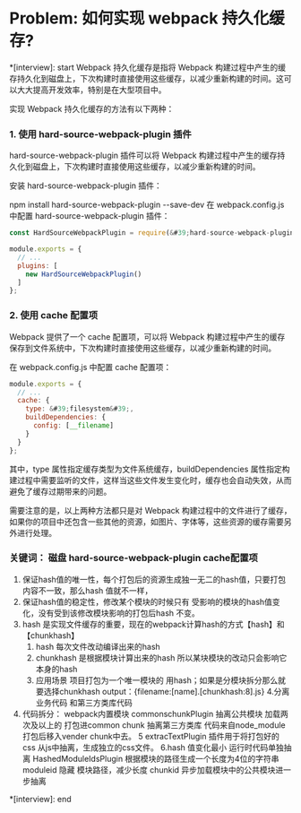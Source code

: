 # Problem: 如何实现 webpack 持久化缓存?

*[interview]: start
Webpack 持久化缓存是指将 Webpack 构建过程中产生的缓存持久化到磁盘上，下次构建时直接使用这些缓存，以减少重新构建的时间。这可以大大提高开发效率，特别是在大型项目中。

实现 Webpack 持久化缓存的方法有以下两种：

### 1. 使用 hard-source-webpack-plugin 插件
hard-source-webpack-plugin 插件可以将 Webpack 构建过程中产生的缓存持久化到磁盘上，下次构建时直接使用这些缓存，以减少重新构建的时间。

安装 hard-source-webpack-plugin 插件：

npm install hard-source-webpack-plugin --save-dev
在 webpack.config.js 中配置 hard-source-webpack-plugin 插件：
```js
const HardSourceWebpackPlugin = require(&#39;hard-source-webpack-plugin&#39;);

module.exports = {
  // ...
  plugins: [
    new HardSourceWebpackPlugin()
  ]
};
```
### 2. 使用 cache 配置项
Webpack 提供了一个 cache 配置项，可以将 Webpack 构建过程中产生的缓存保存到文件系统中，下次构建时直接使用这些缓存，以减少重新构建的时间。

在 webpack.config.js 中配置 cache 配置项：
```js
module.exports = {
  // ...
  cache: {
    type: &#39;filesystem&#39;,
    buildDependencies: {
      config: [__filename]
    }
  }
};
```
其中，type 属性指定缓存类型为文件系统缓存，buildDependencies 属性指定构建过程中需要监听的文件，这样当这些文件发生变化时，缓存也会自动失效，从而避免了缓存过期带来的问题。

需要注意的是，以上两种方法都只是对 Webpack 构建过程中的文件进行了缓存，如果你的项目中还包含一些其他的资源，如图片、字体等，这些资源的缓存需要另外进行处理。

### 关键词： 磁盘 hard-source-webpack-plugin cache配置项

1. 保证hash值的唯一性，每个打包后的资源生成独一无二的hash值，只要打包内容不一致，那么hash 值就不一样，
2. 保证hash值的稳定性，修改某个模块的时候只有 受影响的模块的hash值变化，没有受到该修改模块影响的打包后hash 不变。
3. hash 是实现文件缓存的重要，现在的webpack计算hash的方式【hash】和【chunkhash】
   1. hash 每次文件改动编译出来的hash
   2. chunkhash 是根据模块计算出来的hash 所以某块模块的改动只会影响它本身的hash
   3. 应用场景 项目打包为一个唯一模块的 用hash；如果是分模块拆分那么就要选择chunkhash
   output：{filename:[name].[chunkhash:8].js}
4.分离业务代码 和第三方类库代码
41. 代码拆分：
    webpack内置模块 commonschunkPlugin 抽离公共模块 加载两次及以上的 打包进common chunk
    抽离第三方类库 代码来自node_module 打包后移入vender chunk中去。
5 extracTextPlugin 插件用于将打包好的css 从js中抽离，生成独立的css文件。
6.hash 值变化最小 运行时代码单独抽离 HashedModuleIdsPlugin 根据模块的路径生成一个长度为4位的字符串moduleid 隐藏 模块路径，减少长度
    chunkid 异步加载模块中的公共模块进一步抽离

*[interview]: end

